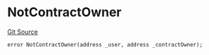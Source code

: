 # NotContractOwner
[Git Source](https://github.com/thrackle-io/tron/blob/c8d7d0c68b3a2cdcb9e6e4cb41159f2dda90a8b6/src/client/token/handler/diamond/HandlerDiamondLib.sol)


```solidity
error NotContractOwner(address _user, address _contractOwner);
```

